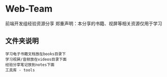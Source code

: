 # Web-Team
前端开发组经验资源分享
郑重声明：本分享的书籍、视屏等相关资源仅用于学习


## 文件夹说明
	学习电子书籍文档放在books目录下
	学习视屏/音频放在videos目录下面
	经验分享笔记放到notes下面
	工具库 - tools